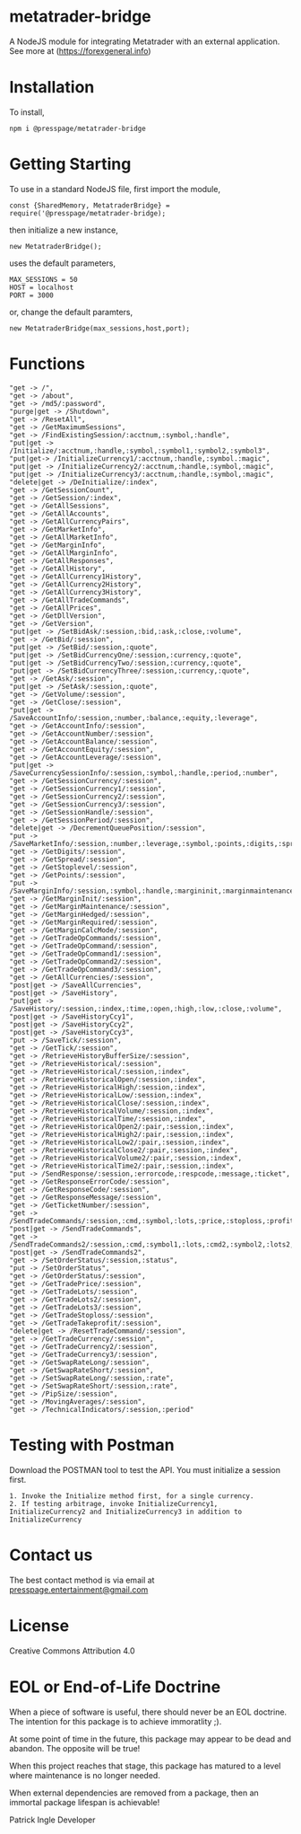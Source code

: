 # metatrader-bridge
A NodeJS module for integrating Metatrader with an external application. See more at (https://forexgeneral.info)

# Installation
To install,

    npm i @presspage/metatrader-bridge

# Getting Starting
To use in a standard NodeJS file, first import the module,

    const {SharedMemory, MetatraderBridge} = require('@presspage/metatrader-bridge);

then initialize a new instance,

    new MetatraderBridge();

uses the default parameters,

    MAX_SESSIONS = 50
    HOST = localhost
    PORT = 3000

or, change the default paramters,

    new MetatraderBridge(max_sessions,host,port);

# Functions

    "get -> /",
    "get -> /about",
    "get -> /md5/:password",
    "purge|get -> /Shutdown",
    "get -> /ResetAll",
    "get -> /GetMaximumSessions",
    "get -> /FindExistingSession/:acctnum,:symbol,:handle",
    "put|get -> /Initialize/:acctnum,:handle,:symbol,:symbol1,:symbol2,:symbol3",
    "put|get-> /InitializeCurrency1/:acctnum,:handle,:symbol.:magic",
    "put|get -> /InitializeCurrency2/:acctnum,:handle,:symbol,:magic",
    "put|get -> /InitializeCurrency3/:acctnum,:handle,:symbol,:magic",
    "delete|get -> /DeInitialize/:index",
    "get -> /GetSessionCount",
    "get -> /GetSession/:index",
    "get -> /GetAllSessions",
    "get -> /GetAllAccounts",
    "get -> /GetAllCurrencyPairs",
    "get -> /GetMarketInfo",
    "get -> /GetAllMarketInfo",
    "get -> /GetMarginInfo",
    "get -> /GetAllMarginInfo",
    "get -> /GetAllResponses",
    "get -> /GetAllHistory",
    "get -> /GetAllCurrency1History",
    "get -> /GetAllCurrency2History",
    "get -> /GetAllCurrency3History",
    "get -> /GetAllTradeCommands",
    "get -> /GetAllPrices",
    "get -> /GetDllVersion",
    "get -> /GetVersion",
    "put|get -> /SetBidAsk/:session,:bid,:ask,:close,:volume",
    "get -> /GetBid/:session",
    "put|get -> /SetBid/:session,:quote",
    "put|get -> /SetBidCurrencyOne/:session,:currency,:quote",
    "put|get -> /SetBidCurrencyTwo/:session,:currency,:quote",
    "put|get -> /SetBidCurrencyThree/:session,:currency,:quote",
    "get -> /GetAsk/:session",
    "put|get -> /SetAsk/:session,:quote",
    "get -> /GetVolume/:session",
    "get -> /GetClose/:session",
    "put|get -> /SaveAccountInfo/:session,:number,:balance,:equity,:leverage",
    "get -> /GetAccountInfo/:session",
    "get -> /GetAccountNumber/:session",
    "get -> /GetAccountBalance/:session",
    "get -> /GetAccountEquity/:session",
    "get -> /GetAccountLeverage/:session",
    "put|get -> /SaveCurrencySessionInfo/:session,:symbol,:handle,:period,:number",
    "get -> /GetSessionCurrency/:session",
    "get -> /GetSessionCurrency1/:session",
    "get -> /GetSessionCurrency2/:session",
    "get -> /GetSessionCurrency3/:session",
    "get -> /GetSessionHandle/:session",
    "get -> /GetSessionPeriod/:session",
    "delete|get -> /DecrementQueuePosition/:session",
    "put -> /SaveMarketInfo/:session,:number,:leverage,:symbol,:points,:digits,:spread,:stoplevel",
    "get -> /GetDigits/:session",
    "get -> /GetSpread/:session",
    "get -> /GetStoplevel/:session",
    "get -> /GetPoints/:session",
    "put -> /SaveMarginInfo/:session,:symbol,:handle,:margininit,:marginmaintenance,:marginhedged,:marginrequired,:margincalcmode",
    "get -> /GetMarginInit/:session",
    "get -> /GetMarginMaintenance/:session",
    "get -> /GetMarginHedged/:session",
    "get -> /GetMarginRequired/:session",
    "get -> /GetMarginCalcMode/:session",
    "get -> /GetTradeOpCommands/:session",
    "get -> /GetTradeOpCommand/:session",
    "get -> /GetTradeOpCommand1/:session",
    "get -> /GetTradeOpCommand2/:session",
    "get -> /GetTradeOpCommand3/:session",
    "get -> /GetAllCurrencies/:session",
    "post|get -> /SaveAllCurrencies",
    "post|get -> /SaveHistory",
    "put|get -> /SaveHistory/:session,:index,:time,:open,:high,:low,:close,:volume",
    "post|get -> /SaveHistoryCcy1",
    "post|get -> /SaveHistoryCcy2",
    "post|get -> /SaveHistoryCcy3",
    "put -> /SaveTick/:session",
    "get -> /GetTick/:session",
    "get -> /RetrieveHistoryBufferSize/:session",
    "get -> /RetrieveHistorical/:session",
    "get -> /RetrieveHistorical/:session,:index",
    "get -> /RetrieveHistoricalOpen/:session,:index",
    "get -> /RetrieveHistoricalHigh/:session,:index",
    "get -> /RetrieveHistoricalLow/:session,:index",
    "get -> /RetrieveHistoricalClose/:session,:index",
    "get -> /RetrieveHistoricalVolume/:session,:index",
    "get -> /RetrieveHistoricalTime/:session,:index",
    "get -> /RetrieveHistoricalOpen2/:pair,:session,:index",
    "get -> /RetrieveHistoricalHigh2/:pair,:session,:index",
    "get -> /RetrieveHistoricalLow2/:pair,:session,:index",
    "get -> /RetrieveHistoricalClose2/:pair,:session,:index",
    "get -> /RetrieveHistoricalVolume2/:pair,:session,:index",
    "get -> /RetrieveHistoricalTime2/:pair,:session,:index",
    "put -> /SendResponse/:session,:errorcode,:respcode,:message,:ticket",
    "get -> /GetResponseErrorCode/:session",
    "get -> /GetResponseCode/:session",
    "get -> /GetResponseMessage/:session",
    "get -> /GetTicketNumber/:session",
    "get -> /SendTradeCommands/:session,:cmd,:symbol,:lots,:price,:stoploss,:profit",
    "post|get -> /SendTradeCommands",
    "get -> /SendTradeCommands2/:session,:cmd,:symbol1,:lots,:cmd2,:symbol2,:lots2,:cmd3,:symbol3,:lots3",
    "post|get -> /SendTradeCommands2",
    "get -> /SetOrderStatus/:session,:status",
    "put -> /SetOrderStatus",
    "get -> /GetOrderStatus/:session",
    "get -> /GetTradePrice/:session",
    "get -> /GetTradeLots/:session",
    "get -> /GetTradeLots2/:session",
    "get -> /GetTradeLots3/:session",
    "get -> /GetTradeStoploss/:session",
    "get -> /GetTradeTakeprofit/:session",
    "delete|get -> /ResetTradeCommand/:session",
    "get -> /GetTradeCurrency/:session",
    "get -> /GetTradeCurrency2/:session",
    "get -> /GetTradeCurrency3/:session",
    "get -> /GetSwapRateLong/:session",
    "get -> /GetSwapRateShort/:session",
    "get -> /SetSwapRateLong/:session,:rate",
    "get -> /SetSwapRateShort/:session,:rate",
    "get -> /PipSize/:session",
    "get -> /MovingAverages/:session",
    "get -> /TechnicalIndicators/:session,:period"

# Testing with Postman
Download the POSTMAN tool to test the API. You must initialize a session first.

    1. Invoke the Initialize method first, for a single currency.
    2. If testing arbitrage, invoke InitializeCurrency1, InitializeCurrency2 and InitializeCurrency3 in addition to InitializeCurrency

# Contact us
The best contact method is via email at presspage.entertainment@gmail.com

# License
Creative Commons Attribution 4.0

# EOL or End-of-Life Doctrine
When a piece of software is useful, there should never be an EOL doctrine. The intention for this package is to achieve immoratlity ;).

At some point of time in the future, this package may appear to be dead and abandon. The opposite will be true!

When this project reaches that stage, this package has matured to a level where maintenance is no longer needed.

When external dependencies are removed from a package, then an immortal package lifespan is achievable!

Patrick Ingle
Developer

